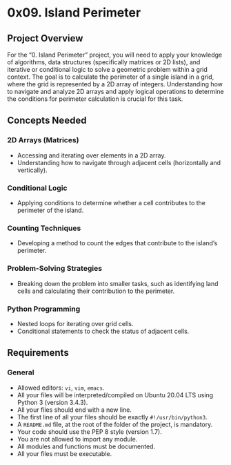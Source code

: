 # 0x09. Island Perimeter

## Project Overview

For the “0. Island Perimeter” project, you will need to apply your knowledge of algorithms, data structures (specifically matrices or 2D lists), and iterative or conditional logic to solve a geometric problem within a grid context. The goal is to calculate the perimeter of a single island in a grid, where the grid is represented by a 2D array of integers. Understanding how to navigate and analyze 2D arrays and apply logical operations to determine the conditions for perimeter calculation is crucial for this task.

## Concepts Needed

### 2D Arrays (Matrices)

- Accessing and iterating over elements in a 2D array.
- Understanding how to navigate through adjacent cells (horizontally and vertically).

### Conditional Logic

- Applying conditions to determine whether a cell contributes to the perimeter of the island.

### Counting Techniques

- Developing a method to count the edges that contribute to the island’s perimeter.

### Problem-Solving Strategies

- Breaking down the problem into smaller tasks, such as identifying land cells and calculating their contribution to the perimeter.

### Python Programming

- Nested loops for iterating over grid cells.
- Conditional statements to check the status of adjacent cells.

## Requirements

### General

- Allowed editors: `vi`, `vim`, `emacs`.
- All your files will be interpreted/compiled on Ubuntu 20.04 LTS using Python 3 (version 3.4.3).
- All your files should end with a new line.
- The first line of all your files should be exactly `#!/usr/bin/python3`.
- A `README.md` file, at the root of the folder of the project, is mandatory.
- Your code should use the PEP 8 style (version 1.7).
- You are not allowed to import any module.
- All modules and functions must be documented.
- All your files must be executable.

